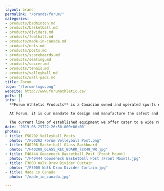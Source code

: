 ```yaml
---
layout: brand
permalink: "/brands/forum/"
categories:
- products/badminton.md
- products/basketball.md
- products/dividers.md
- products/football.md
- products/made-in-canada.md
- products/nets.md
- products/posts.md
- products/scoreboards.md
- products/seating.md
- products/soccer.md
- products/tennis.md
- products/volleyball.md
- products/wall-pads.md
title: Forum
logo: "/forum-logo.png"
website: http://www.forumathletic.ca/
pdfs: []
info: |-
  **Forum Athletic Products** is a Canadian owned and operated sports equipment manufacturer and distributor with many years of experience in the industry. We are proud to be the market leader and supplier of choice for schools, community centres and recreation facilities across Canada.

  At Forum, it is our mandate to design and manufacture the safest and highest quality athletic products at competitive prices. Our company is made up of a creative and ambitious team and we strive to set new standards. This results in the customer service level and detailed workmanship we pride ourselves on.

  The current line of established equipment we offer cater to a wide range of sports and gymnasium activities. This includes state of the art **basketball backstops**, fixed and telescopic **seating systems**, **divider curtains**, **scoreboards**, **wall padding**, **goals**, **net posts** as well as a variety of miscellaneous gymnasium products. Additionally, we welcome the opportunity to design and manufacture specialty items or customize our existing products to suit your needs.
date: '2019-03-29T22:26:50.000+00:00'
photos:
- title: F50202 Volleyball Posts
  photo: "/F50202 Forum Volleyball Post.png"
- title: F40208 Basketball Glass Backboard
  photo: "/F40208_GLASS_REC_BOARD_72X48_WR.jpg"
- title: F40444 Gooseneck Basketball Post (Front Mount)
  photo: "/F40444 Gooseneck Basketball Post (Front Mount).jpg"
- title: F3000 Walk Draw Divider Curtain
  photo: "/F3000 Walk Draw Divider Curtain.jpg"
- title: Made in Canada
  photo: "/made_in_canada.jpg"

---
```

